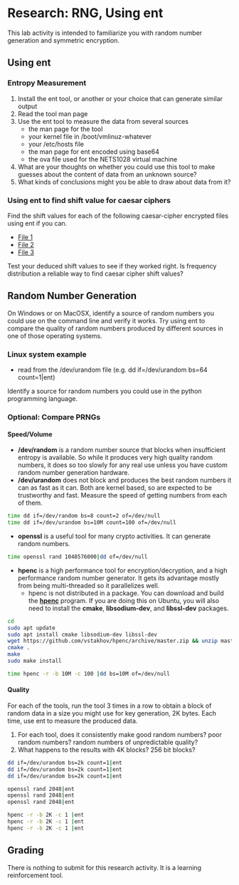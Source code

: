 # Research: RNG, Using ent
This lab activity is intended to familiarize you with random number generation and symmetric encryption.

## Using ent
### Entropy Measurement
1. Install the ent tool, or another or your choice that can generate similar output
1. Read the tool man page
1. Use the ent tool to measure the data from several sources
   * the man page for the tool
   * your kernel file in /boot/vmlinuz-whatever
   * your /etc/hosts file
   * the man page for ent encoded using base64
   * the ova file used for the NETS1028 virtual machine
1. What are your thoughts on whether you could use this tool to make guesses about the content of data from an unknown source?
1. What kinds of conclusions might you be able to draw about data from it?

### Using ent to find shift value for caesar ciphers
Find the shift values for each of the following caesar-cipher encrypted files using ent if you can.
* [File 1](02-file1.enc)
* [File 2](02-file2.enc)
* [File 3](02-file3.enc)

Test your deduced shift values to see if they worked right. Is frequency distribution a reliable way to find caesar cipher shift values?

## Random Number Generation
On Windows or on MacOSX, identify a source of random numbers you could use on the command line and verify it works. Try using ent to compare the quality of random numbers produced by different sources in one of those operating systems.
### Linux system example
* read from the /dev/urandom file (e.g. dd if=/dev/urandom bs=64 count=1|ent)

Identify a source for random numbers you could use in the python programming language.

### Optional: Compare PRNGs
#### Speed/Volume
* **/dev/random** is a random number source that blocks when insufficient entropy is available. So while it produces very high quality random numbers, it does so too slowly for any real use unless you have custom random number generation hardware.
* **/dev/urandom** does not block and produces the best random numbers it can as fast as it can. Both are kernel based, so are expected to be trustworthy and fast. Measure the speed of getting numbers from each of them.
```bash
time dd if=/dev/random bs=8 count=2 of=/dev/null
time dd if=/dev/urandom bs=10M count=100 of=/dev/null
```

* **openssl** is a useful tool for many crypto activities. It can generate random numbers.
```bash
time openssl rand 1048576000|dd of=/dev/null
```

* **hpenc** is a high performance tool for encryption/decryption, and a high performance random number generator. It gets its advantage mostly from being multi-threaded so it parallelizes well.
   * hpenc is not distributed in a package. You can download and build the [**hpenc**](https://github.com/vstakhov/hpenc) program. If you are doing this on Ubuntu, you will also need to install the **cmake**, **libsodium-dev**, and **libssl-dev** packages.
```bash
cd
sudo apt update
sudo apt install cmake libsodium-dev libssl-dev
wget https://github.com/vstakhov/hpenc/archive/master.zip && unzip master.zip && rm master.zip
cmake .
make
sudo make install
```

```bash
time hpenc -r -b 10M -c 100 |dd bs=10M of=/dev/null
```

#### Quality
For each of the tools, run the tool 3 times in a row to obtain a block of random data in a size you might use for key generation, 2K bytes. Each time, use ent to measure the produced data.
1. For each tool, does it consistently make good random numbers? poor random numbers? random numbers of unpredictable quality?
1. What happens to the results with 4K blocks? 256 bit blocks?

```bash
dd if=/dev/urandom bs=2k count=1|ent
dd if=/dev/urandom bs=2k count=1|ent
dd if=/dev/urandom bs=2k count=1|ent

openssl rand 2048|ent
openssl rand 2048|ent
openssl rand 2048|ent

hpenc -r -b 2K -c 1 |ent
hpenc -r -b 2K -c 1 |ent
hpenc -r -b 2K -c 1 |ent
```

## Grading
There is nothing to submit for this research activity. It is a learning reinforcement tool.
